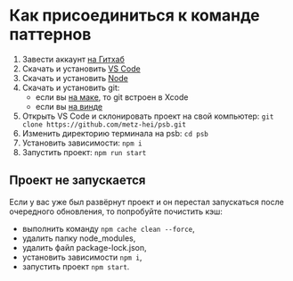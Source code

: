 # Как присоединиться к команде паттернов

1. Завести аккаунт [на Гитхаб](https://github.com/)
2. Скачать и установить [VS Code](https://code.visualstudio.com/)
3. Скачать и установить [Node](https://nodejs.org/en/download/prebuilt-installer)
4. Скачать и установить git:
   - если вы [на маке](https://developer.apple.com/xcode/), то git встроен в Xcode
   - если вы [на винде](https://git-scm.com/downloads/win)
5. Открыть VS Code и склонировать проект на свой компьютер: ```git clone https://github.com/metz-hei/psb.git```
6. Изменить директорию терминала на psb: ```cd psb```
7. Установить зависимости: ```npm i```
8. Запустить проект: ```npm run start```

## Проект не запускается

Если у вас уже был развёрнут проект и он перестал запускаться после очередного обновления, то попробуйте почистить кэш:

- выполнить команду `npm cache clean --force`,
- удалить папку node_modules,
- удалить файл package-lock.json,
- установить зависимости `npm i`,
- запустить проект `npm start`.
